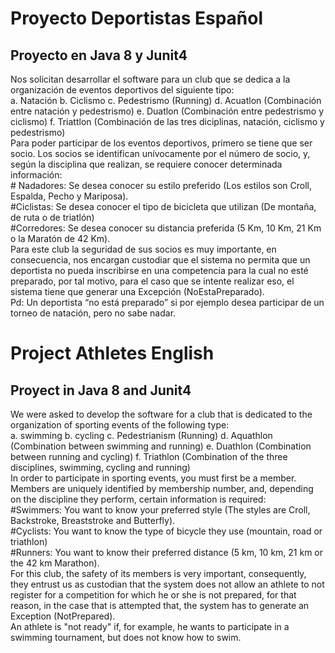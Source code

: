 # Proyecto Deportistas Español
## Proyecto en Java 8 y Junit4 <br>
Nos solicitan desarrollar el software para un club que se dedica a la organización de eventos deportivos del siguiente tipo: <br>a. Natación b. Ciclismo c. Pedestrismo (Running) d. Acuatlon (Combinación entre natación y pedestrismo) e. Duatlon (Combinación entre pedestrismo y ciclismo) f. Triattlon (Combinación de las tres diciplinas, natación, ciclismo y pedestrismo) <br>Para poder participar de los eventos deportivos, primero se tiene que ser socio. Los socios se identifican unívocamente por el número de socio, y, según la disciplina que realizan, se requiere conocer determinada información: <br># Nadadores: Se desea conocer su estilo preferido (Los estilos son Croll, Espalda, Pecho y Mariposa).<br>
#Ciclistas: Se desea conocer el tipo de bicicleta que utilizan (De montaña, de ruta o de triatlón) <br>#Corredores: Se desea conocer su distancia preferida (5 Km, 10 Km, 21 Km o la Maratón de 42 Km). <br>Para este club la seguridad de sus socios es muy importante, en consecuencia, nos encargan custodiar que el sistema no permita que un deportista no pueda inscribirse en una competencia para la cual no esté preparado, por tal motivo, para el caso que se intente realizar eso, el sistema tiene que generar una Excepción (NoEstaPreparado). <br>Pd: Un deportista “no está preparado” si por ejemplo desea participar de un torneo de natación, pero no sabe nadar. 

# Project Athletes English 
## Proyect in Java 8 and Junit4 <br>
We were asked to develop the software for a club that is dedicated to the organization of sporting events of the following type: <br>a. swimming b. cycling c. Pedestrianism (Running) d. Aquathlon (Combination between swimming and running) e. Duathlon (Combination between running and cycling) f. Triathlon (Combination of the three disciplines, swimming, cycling and running)<br> In order to participate in sporting events, you must first be a member. Members are uniquely identified by membership number, and, depending on the discipline they perform, certain information is required: <br>#Swimmers: You want to know your preferred style (The styles are Croll, Backstroke, Breaststroke and Butterfly). <br>#Cyclists: You want to know the type of bicycle they use (mountain, road or triathlon) <br>#Runners: You want to know their preferred distance (5 km, 10 km, 21 km or the 42 km Marathon). <br>For this club, the safety of its members is very important, consequently, they entrust us as custodian that the system does not allow an athlete to not register for a competition for which he or she is not prepared, for that reason, in the case that is attempted that, the system has to generate an Exception (NotPrepared).<br> An athlete is "not ready" if, for example, he wants to participate in a swimming tournament, but does not know how to swim.
